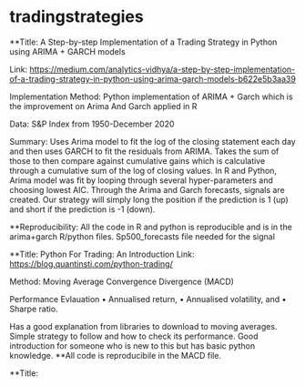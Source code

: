 # tradingstrategies


**Title: A Step-by-step Implementation of a Trading Strategy in Python using ARIMA + GARCH models

Link: https://medium.com/analytics-vidhya/a-step-by-step-implementation-of-a-trading-strategy-in-python-using-arima-garch-models-b622e5b3aa39 

Implementation Method: Python implementation of ARIMA + Garch which is the improvement on Arima And Garch applied in R

Data: S&P Index from 1950-December 2020

Summary: Uses Arima model to fit the log of the closing statement each day and then uses GARCH to fit the residuals from ARIMA. Takes the sum of those to then compare against cumulative gains which is calculative through a cumulative sum of the log of closing values. 
In R and Python, Arima model was fit by looping through several hyper-parameters and choosing lowest AIC. Through the Arima and Garch forecasts, signals are created. Our strategy will simply long the position if the prediction is 1 (up) and short if the prediction is -1 (down). 

**Reproducibility: All the code in R and python is reproducible and is in the arima+garch R/python files. Sp500_forecasts file needed for the signal


**Title: Python For Trading: An Introduction
Link: https://blog.quantinsti.com/python-trading/

Method: Moving Average Convergence Divergence (MACD)

Performance Evlauation
•	Annualised return,
•	Annualised volatility, and
•	Sharpe ratio.

Has a good explanation from libraries to download to moving averages. Simple strategy to follow and how to check its performance. Good introduction for someone who is new to this but has basic python knowledge. **All code is reproducibile in the MACD file. 

**Title:




